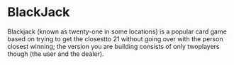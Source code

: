 # BlackJack
Blackjack (known as twenty-one in some locations) is a popular card game based on trying to get the closestto 21 without going over with the person closest winning; the version you are building consists of only twoplayers though (the user and the dealer).
